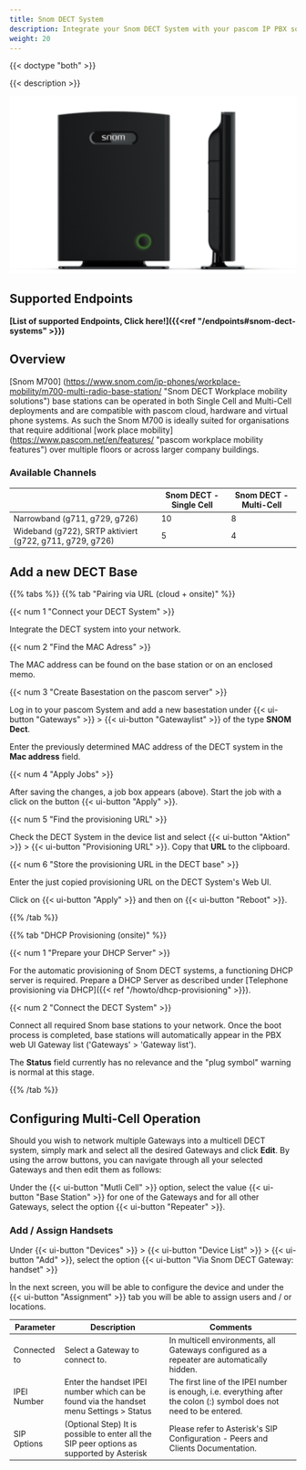```yaml
---
title: Snom DECT System
description: Integrate your Snom DECT System with your pascom IP PBX solution.
weight: 20
---
```



{{< doctype "both"  >}}

{{< description >}}

![Snom M700](snom_m700_dect.png?width=600px "Snom M700 pascom IP PBX compatible DECT Solution")

## Supported Endpoints

**[List of supported Endpoints, Click here!]({{<ref "/endpoints#snom-dect-systems" >}})**

## Overview

[Snom M700] (https://www.snom.com/ip-phones/workplace-mobility/m700-multi-radio-base-station/ "Snom DECT Workplace mobility solutions") base stations can be operated in both Single Cell and Multi-Cell deployments and are compatible with pascom cloud, hardware and virtual phone systems. As such the Snom M700 is ideally suited for organisations that require additional [work place mobility] (https://www.pascom.net/en/features/ "pascom workplace mobility features") over multiple floors or across larger company buildings.

### Available Channels

||Snom DECT - Single Cell|Snom DECT - Multi-Cell|
|----|----|----|
|Narrowband (g711, g729, g726)|10|8|
|Wideband (g722), SRTP aktiviert (g722, g711, g729, g726)|5|4|

## Add a new DECT Base

{{% tabs %}}
{{% tab "Pairing via URL (cloud + onsite)" %}}

{{< num 1 "Connect your DECT System" >}}

Integrate the DECT system into your network.

{{< num 2 "Find the MAC Adress" >}}

The MAC address can be found on the base station or on an enclosed memo.

{{< num 3 "Create Basestation on the pascom server" >}}

Log in to your pascom System and add a new basestation under {{< ui-button "Gateways" >}} > {{< ui-button "Gatewaylist" >}} of the type **SNOM Dect**.


Enter the previously determined MAC address of the DECT system in the **Mac address** field.

{{< num 4 "Apply Jobs" >}}

After saving the changes, a job box appears (above). Start the job with a click on the button {{< ui-button "Apply" >}}.

{{< num 5 "Find the provisioning URL" >}}

Check the DECT System in the device list and select {{< ui-button "Aktion" >}} > {{< ui-button "Provisioning URL" >}}. Copy that
**URL** to the clipboard.

{{< num 6 "Store the provisioning URL in the DECT base" >}}

Enter the just copied provisioning URL on the DECT System's Web UI.

Click on {{< ui-button "Apply" >}} and then on {{< ui-button "Reboot" >}}.

{{% /tab %}}

{{% tab "DHCP Provisioning (onsite)" %}}


{{< num 1 "Prepare your DHCP Server" >}}

For the automatic provisioning of Snom DECT systems, a functioning DHCP server is required.
Prepare a DHCP Server as described under [Telephone provisioning via DHCP]({{< ref "/howto/dhcp-provisioning" >}}).

{{< num 2 "Connect the DECT System" >}}

Connect all required Snom base stations to your network. Once the boot process is completed, base stations will automatically appear in the PBX web UI Gateway list ('Gateways' > 'Gateway list').

The **Status** field currently has no relevance and the "plug symbol" warning is normal at this stage.


{{% /tab %}}


## Configuring Multi-Cell Operation

Should you wish to network multiple Gateways into a multicell DECT system, simply mark and select all the desired Gateways and click **Edit**. By using the arrow buttons, you can navigate through all your selected Gateways and then edit them as follows:

Under the {{< ui-button "Mutli Cell" >}} option, select the value {{< ui-button "Base Station" >}} for one of the Gateways and for all other Gateways, select the option {{< ui-button "Repeater" >}}.

### Add / Assign Handsets

Under {{< ui-button "Devices" >}} > {{< ui-button "Device List" >}} > {{< ui-button "Add" >}}, select the option {{< ui-button "Via Snom DECT Gateway: handset" >}}

Ìn the next screen, you will be able to configure the device and under the {{< ui-button "Assignment" >}} tab you will be able to assign users and / or locations.

|Parameter|Description|Comments|
|----|----|----|
|Connected to| Select a Gateway to connect to.|In multicell environments, all Gateways configured as a repeater are automatically hidden.|
|IPEI Number|Enter the handset IPEI number which can be found via the handset menu Settings > Status|The first line of the IPEI number is enough, i.e. everything after the colon (:) symbol does not need to be entered.|
|SIP Options| (Optional Step) It is possible to enter all the SIP peer options as supported by Asterisk| Please refer to Asterisk's SIP Configuration - Peers and Clients Documentation.|
